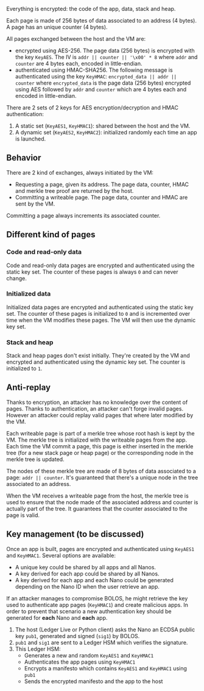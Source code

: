 Everything is encrypted: the code of the app, data, stack and heap.

Each page is made of 256 bytes of data associated to an address (4 bytes). A page has an unique counter (4 bytes).

All pages exchanged between the host and the VM are:

- encrypted using AES-256. The page data (256 bytes) is encrypted with the key `KeyAES`. The IV is `addr || counter || '\x00' * 8` where `addr` and `counter` are 4 bytes each, encoded in little-endian.
- authenticated using HMAC-SHA256. The following message is authenticated using the key `KeyHMAC`: `encrypted_data || addr || counter` where `encrypted_data` is the page data (256 bytes) encrypted using AES followed by `addr` and `counter` which are 4 bytes each and encoded in little-endian.

There are 2 sets of 2 keys for AES encryption/decryption and HMAC authentication:

1. A static set (`KeyAES1`, `KeyHMAC1`): shared between the host and the VM.
2. A dynamic set (`KeyAES2`, `KeyHMAC2`): initialized randomly each time an app is launched.


## Behavior

There are 2 kind of exchanges, always initiated by the VM:

- Requesting a page, given its address. The page data, counter, HMAC and merkle tree proof are returned by the host.
- Committing a writeable page. The page data, counter and HMAC are sent by the VM.

Committing a page always increments its associated counter.


## Different kind of pages

### Code and read-only data

Code and read-only data pages are encrypted and authenticated using the static key set. The counter of these pages is always `0` and can never change.

### Initialized data

Initialized data pages are encrypted and authenticated using the static key set. The counter of these pages is initialized to `0` and is incremented over time when the VM modifies these pages. The VM will then use the dynamic key set.

### Stack and heap

Stack and heap pages don't exist initially. They're created by the VM and encrypted and authenticated using the dynamic key set. The counter is initialized to `1`.


## Anti-replay

Thanks to encryption, an attacker has no knowledge over the content of pages. Thanks to authentication, an attacker can't forge invalid pages. However an attacker could replay valid pages that where later modified by the VM.

Each writeable page is part of a merkle tree whose root hash is kept by the VM. The merkle tree is initialized with the writeable pages from the app. Each time the VM commit a page, this page is either inserted in the merkle tree (for a new stack page or heap page) or the corresponding node in the merkle tree is updated.

The nodes of these merkle tree are made of 8 bytes of data associated to a page: `addr || counter`. It's guaranteed that there's a unique node in the tree associated to an address.

When the VM receives a writeable page from the host, the merkle tree is used to ensure that the node made of the associated address and counter is actually part of the tree. It guarantees that the counter associated to the page is valid.


## Key management (to be discussed)

Once an app is built, pages are encrypted and authenticated using `KeyAES1` and `KeyHMAC1`. Several options are available:

- A unique key could be shared by all apps and all Nanos.
- A key derived for each app could be shared by all Nanos.
- A key derived for each app and each Nano could be generated depending on the Nano ID when the user retrieve an app.

If an attacker manages to compromise BOLOS, he might retrieve the key used to authenticate app pages (`KeyHMAC1`) and create malicious apps. In order to prevent that scenario a new authentication key should be generated for **each** Nano and **each** app.

1. The host (Ledger Live or Python client) asks the Nano an ECDSA public key `pub1`, generated and signed (`sig1`) by BOLOS.
2. `pub1` and `sig1` are sent to a Ledger HSM which verifies the signature.
3. This Ledger HSM:
    - Generates a new and random `KeyAES1` and `KeyHMAC1`
    - Authenticates the app pages using `KeyHMAC1`
    - Encrypts a manifesto which contains `KeyAES1` and `KeyHMAC1` using `pub1`
    - Sends the encrypted manifesto and the app to the host
